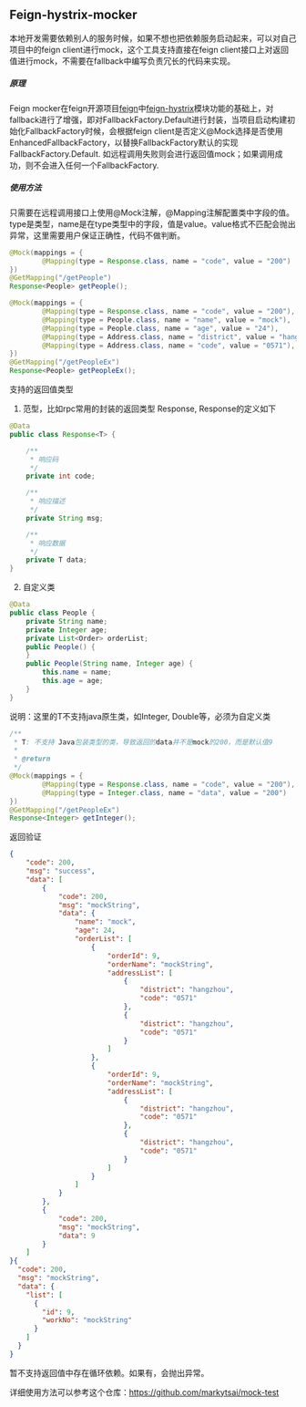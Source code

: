 ## Feign-hystrix-mocker

本地开发需要依赖别人的服务时候，如果不想也把依赖服务启动起来，可以对自己项目中的feign client进行mock，这个工具支持直接在feign client接口上对返回值进行mock，不需要在fallback中编写负责冗长的代码来实现。

##### 原理

Feign mocker在feign开源项目[feign](https://github.com/OpenFeign/feign)中[feign-hystrix](https://github.com/OpenFeign/feign/tree/master/hystrix)模块功能的基础上，对fallback进行了增强，即对FallbackFactory.Default进行封装，当项目启动构建初始化FallbackFactory时候，会根据feign client是否定义@Mock选择是否使用EnhancedFallbackFactory，以替换FallbackFactory默认的实现FallbackFactory.Default. 如远程调用失败则会进行返回值mock；如果调用成功，则不会进入任何一个FallbackFactory.

##### 使用方法

只需要在远程调用接口上使用@Mock注解，@Mapping注解配置类中字段的值。type是类型，name是在type类型中的字段，值是value。value格式不匹配会抛出异常，这里需要用户保证正确性，代码不做判断。

```java
@Mock(mappings = {
        @Mapping(type = Response.class, name = "code", value = "200")
})
@GetMapping("/getPeople")
Response<People> getPeople();

@Mock(mappings = {
        @Mapping(type = Response.class, name = "code", value = "200"),
        @Mapping(type = People.class, name = "name", value = "mock"),
        @Mapping(type = People.class, name = "age", value = "24"),
        @Mapping(type = Address.class, name = "district", value = "hangzhou"),
        @Mapping(type = Address.class, name = "code", value = "0571"),
})
@GetMapping("/getPeopleEx")
Response<People> getPeopleEx();
```

支持的返回值类型

1. 范型，比如rpc常用的封装的返回类型 Response<T>, Response的定义如下

```java
@Data
public class Response<T> {

    /**
     * 响应码
     */
    private int code;

    /**
     * 响应描述
     */
    private String msg;

    /**
     * 响应数据
     */
    private T data;
}
```

2. 自定义类

```java
@Data
public class People {
    private String name;
    private Integer age;
    private List<Order> orderList;
    public People() {
    }
    public People(String name, Integer age) {
        this.name = name;
        this.age = age;
    }
}
```



说明：这里的T不支持java原生类，如Integer, Double等，必须为自定义类

```java
/**
 * T: 不支持 Java包装类型的类，导致返回的data并不是mock的200，而是默认值9
 *
 * @return
 */
@Mock(mappings = {
        @Mapping(type = Response.class, name = "code", value = "200"),
        @Mapping(type = Integer.class, name = "data", value = "200")
})
@GetMapping("/getPeopleEx")
Response<Integer> getInteger();
```

返回验证
```json
{
    "code": 200,
    "msg": "success",
    "data": [
        {
            "code": 200,
            "msg": "mockString",
            "data": {
                "name": "mock",
                "age": 24,
                "orderList": [
                    {
                        "orderId": 9,
                        "orderName": "mockString",
                        "addressList": [
                            {
                                "district": "hangzhou",
                                "code": "0571"
                            },
                            {
                                "district": "hangzhou",
                                "code": "0571"
                            }
                        ]
                    },
                    {
                        "orderId": 9,
                        "orderName": "mockString",
                        "addressList": [
                            {
                                "district": "hangzhou",
                                "code": "0571"
                            },
                            {
                                "district": "hangzhou",
                                "code": "0571"
                            }
                        ]
                    }
                ]
            }
        },
        {
            "code": 200,
            "msg": "mockString",
            "data": 9
        }
    ]
}{
  "code": 200,
  "msg": "mockString",
  "data": {
    "list": [
      {
        "id": 9,
        "workNo": "mockString"
      }
    ]
  }
}
```
暂不支持返回值中存在循环依赖。如果有，会抛出异常。

详细使用方法可以参考这个仓库：https://github.com/markytsai/mock-test